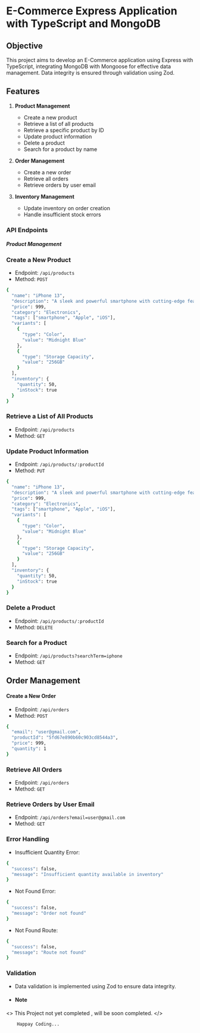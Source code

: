 # E-Commerce Express Application with TypeScript and MongoDB

## Objective

This project aims to develop an E-Commerce application using Express with TypeScript, integrating MongoDB with Mongoose for effective data management. Data integrity is ensured through validation using Zod.

## Features

1. **Product Management**

   - Create a new product
   - Retrieve a list of all products
   - Retrieve a specific product by ID
   - Update product information
   - Delete a product
   - Search for a product by name

2. **Order Management**

   - Create a new order
   - Retrieve all orders
   - Retrieve orders by user email

3. **Inventory Management**
   - Update inventory on order creation
   - Handle insufficient stock errors

### API Endpoints

##### Product Management

### Create a New Product

- Endpoint: `/api/products`
- Method: `POST`

```bash
{
  "name": "iPhone 13",
  "description": "A sleek and powerful smartphone with cutting-edge features.",
  "price": 999,
  "category": "Electronics",
  "tags": ["smartphone", "Apple", "iOS"],
  "variants": [
    {
      "type": "Color",
      "value": "Midnight Blue"
    },
    {
      "type": "Storage Capacity",
      "value": "256GB"
    }
  ],
  "inventory": {
    "quantity": 50,
    "inStock": true
  }
}

```

### Retrieve a List of All Products

- Endpoint: `/api/products`
- Method: `GET`

### Update Product Information

- Endpoint: `/api/products/:productId`
- Method: `PUT`

```bash
{
  "name": "iPhone 13",
  "description": "A sleek and powerful smartphone with cutting-edge features.",
  "price": 999,
  "category": "Electronics",
  "tags": ["smartphone", "Apple", "iOS"],
  "variants": [
    {
      "type": "Color",
      "value": "Midnight Blue"
    },
    {
      "type": "Storage Capacity",
      "value": "256GB"
    }
  ],
  "inventory": {
    "quantity": 50,
    "inStock": true
  }
}


```

### Delete a Product

- Endpoint: `/api/products/:productId`
- Method: `DELETE`

### Search for a Product

- Endpoint: `/api/products?searchTerm=iphone`
- Method: `GET`

## Order Management

#### Create a New Order

- Endpoint: `/api/orders`
- Method: `POST`

```bash
{
  "email": "user@gmail.com",
  "productId": "5fd67e890b60c903cd8544a3",
  "price": 999,
  "quantity": 1
}

```

### Retrieve All Orders

- Endpoint: `/api/orders`
- Method: `GET`

### Retrieve Orders by User Email

- Endpoint: `/api/orders?email=user@gmail.com`
- Method: `GET`

### Error Handling

- Insufficient Quantity Error:

```bash
{
  "success": false,
  "message": "Insufficient quantity available in inventory"
}
```

- Not Found Error:

```bash
{
  "success": false,
  "message": "Order not found"
}
```

- Not Found Route:

```bash
{
  "success": false,
  "message": "Route not found"
}
```

### Validation

- Data validation is implemented using Zod to ensure data integrity.

- #### Note

<> This Project not yet completed , will be soon completed. </>

        Happay Coding...
